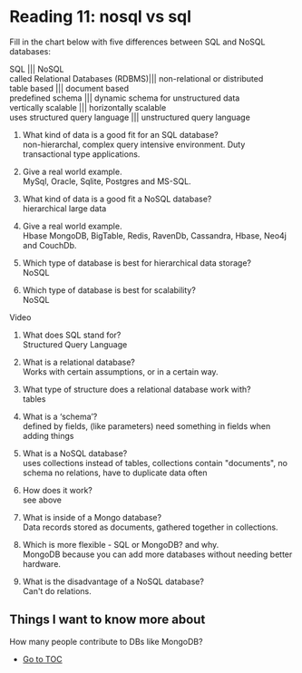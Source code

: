 # Reading 11: nosql vs sql  

Fill in the chart below with five differences between SQL and NoSQL databases:  

SQL  			|||		NoSQL  
 called Relational Databases (RDBMS)|||	non-relational or distributed  
table based       ||| 			document based  
 predefined schema  	|||		dynamic schema for unstructured data  
vertically scalable  		|||	horizontally scalable  
uses structured query language ||| 	unstructured query language  

1. What kind of data is a good fit for an SQL database?  
non-hierarchal, complex query intensive environment. Duty transactional type applications.  

2. Give a real world example.  
MySql, Oracle, Sqlite, Postgres and MS-SQL.  

3. What kind of data is a good fit a NoSQL database?  
hierarchical large data  

4. Give a real world example.  
Hbase MongoDB, BigTable, Redis, RavenDb, Cassandra, Hbase, Neo4j and CouchDb.  

5. Which type of database is best for hierarchical data storage?  
NoSQL  

6. Which type of database is best for scalability?  
NoSQL  

Video  

1. What does SQL stand for?  
Structured Query Language  

2. What is a relational database?  
Works with certain assumptions, or in a certain way.  

3. What type of structure does a relational database work with?  
tables  

4. What is a ‘schema’?  
defined by fields, (like parameters) need something in fields when adding things  

5. What is a NoSQL database?  
uses collections instead of tables, collections contain "documents", no schema no relations, have to duplicate data often  

6. How does it work?  
see above  

7. What is inside of a Mongo database?  
Data records stored as documents, gathered together in collections.  

8. Which is more flexible - SQL or MongoDB? and why.  
MongoDB because you can add more databases without needing better hardware.  

9. What is the disadvantage of a NoSQL database?  
Can't do relations.  

## Things I want to know more about  

How many people contribute to DBs like MongoDB?  

- [Go to TOC](README.md)
